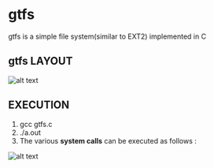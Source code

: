 # gtfs
gtfs is a simple file system(similar to EXT2) implemented in C 

## gtfs LAYOUT
![alt text](https://github.com/pallavim98/gtfs-gt-File-System-/blob/master/gtfs_layout.png)

## EXECUTION
1. gcc gtfs.c  
2. ./a.out 
3. The various **system calls** can be executed as follows :

![alt text](https://github.com/pallavim98/gtfs-gt-File-System-/blob/master/gtfs_execution.png)

